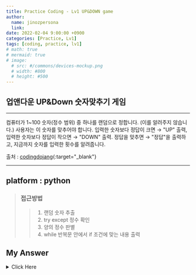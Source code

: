 ```yaml
---
title: Practice Coding - Lv1 UP&DOWN game
author:
  name: jinozpersona
  link: 
date: 2022-02-04 9:00:00 +0900
categories: [Practice, Lv1]
tags: [coding, practice, lv1]
# math: true
# mermaid: true
# image:
  # src: #/commons/devices-mockup.png
  # width: #800
  # height: #500
---
```


업앤다운 UP&Down 숫자맞추기 게임
--------------------------

***

컴퓨터가 1~100 숫자(정수 범위) 중 하나를 랜덤으로 정합니다. (이를 알려주지 않습니다.)
사용자는 이 숫자를 맞추어야 합니다.
입력한 숫자보다 정답이 크면 → "UP" 출력,
입력한 숫자보다 정답이 작으면 → "DOWN" 출력.
정답을 맞추면 → "정답"을 출력하고, 지금까지 숫자를 입력한 횟수를 알려줍니다.

출처 : [codingdojang](<https://codingdojang.com/scode/711?answer_mode=hide>){:target="_blank"}

***


## platform : python
> ### 접근방법
>    > 1. 랜덤 숫자 추출
>    > 2. try except 정수 확인
>    > 3. 양의 정수 판별
>    > 4. while 반복문 안에서 if 조건에 맞는 내용 출력


## My Answer
<details><summary>Click Here</summary>

<pre>
<code>
import random

target_num = random.randrange(1,101)
# test try
# target_num = 10

try_cnt = 1
while try_cnt > 0:
  input_num = input("Please input number: ")

  try:
    int(input_num)
    it_is = True
    input_num = int(input_num)

  except ValueError:
    it_is = False

  # print(it_is)

  if it_is == True and input_num >= 1:
    if input_num == target_num:
      print("정답 : Target Num = {}, Your Answer = {}\n시도 횟수 : {}\n".format(target_num,input_num, try_cnt))
      break
    elif input_num < target_num:
      print("UP : {} --- Target Num, try_cnt = {}\n".format(input_num, try_cnt))
      try_cnt = try_cnt + 1
    elif input_num > target_num:
      print("DOWN : Target Num --- {}, try_cnt = {}\n".format(input_num, try_cnt))
      try_cnt = try_cnt + 1
  else:
    print("Your input_num is wrong, please input positive integer number.")
</code>
</pre>

</details>
<!-- 



# 2. github.io 블로그 생성
## github.io 일명 github page 생성하기



# 3. github.io jekyll bundler 설치 및 git push 적용
## github jekyll theme 사용을 위한 ruby 설치와 localhost server 실행



# 4. github.io chirpy-theme 적용 및 git push
## jekyll theme 적용 과정


 -->